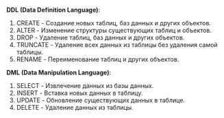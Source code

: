 **DDL (Data Definition Language)**:
1. CREATE - Создание новых таблиц, баз данных и других объектов.
2. ALTER - Изменение структуры существующих таблиц и объектов.
3. DROP - Удаление таблиц, баз данных и других объектов.
4. TRUNCATE - Удаление всех данных из таблицы без удаления самой таблицы.
5. RENAME - Переименование таблиц и других объектов.

**DML (Data Manipulation Language)**:
1. SELECT - Извлечение данных из базы данных.
2. INSERT - Вставка новых данных в таблицу.
3. UPDATE - Обновление существующих данных в таблице.
4. DELETE - Удаление данных из таблицы.